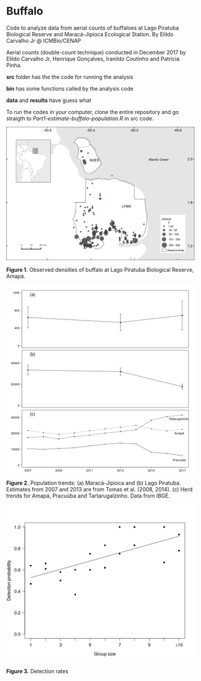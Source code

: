 # Buffalo

Code to analyze data from aerial counts of buffaloes at Lago Piratuba Biological Reserve and Maracá-Jipioca Ecological Station.
By Elildo Carvalho Jr @ ICMBio/CENAP

Aerial counts (double-count technique) conducted in December 2017 by Elildo Carvalho Jr, Henrique Gonçalves, Iranildo Coutinho and Patricia Pinha.

**src** folder has the the code for running the analysis

**bin** has some functions called by the analysis code

**data** and **results** have guess what 


To run the codes in your computer, clone the entire repository and go straigth to *Part1-estimate-buffalo-population.R* in src code.


<img src="results/Fig3 option b.jpeg" title="observed densities" width="500">

**Figure 1.** Observed densities of buffalo at Lago Piratuba Biological Reserve, Amapá.



<img src="results/Fig3.jpeg" title="pop trends" width="500">

**Figure 2.** Population trends: (a) Maracá-Jipioca and (b) Lago Piratuba. Estimates from 2007 and 2013 are from Tomas et al. (2008, 2014). (c) Herd trends for Amapá, Pracuúba and Tartarugalzinho. Data from IBGE.



<img src="results/detection.jpg" title="detection rates" width="500">

**Figure 3.** Detection rates
